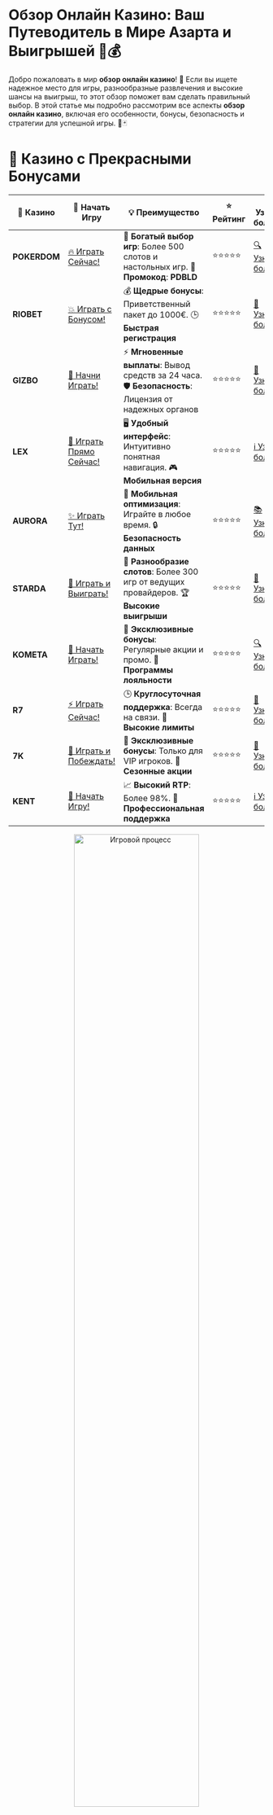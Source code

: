 # **Обзор Онлайн Казино: Ваш Путеводитель в Мире Азарта и Выигрышей 🎰💰**

Добро пожаловать в мир **обзор онлайн казино**! 🌟 Если вы ищете надежное место для игры, разнообразные развлечения и высокие шансы на выигрыш, то этот обзор поможет вам сделать правильный выбор. В этой статье мы подробно рассмотрим все аспекты **обзор онлайн казино**, включая его особенности, бонусы, безопасность и стратегии для успешной игры. 🎉🃏

# 🌟 Казино с Прекрасными Бонусами

| 🎲 **Казино** | 🔗 **Начать Игру** | 💡 **Преимущество** | ⭐ **Рейтинг** | 🔗 **Узнать больше** | 🆕 **Новая информация** |
|--------------|---------------------|---------------------|----------------|----------------------|-------------------------|
| **POKERDOM**  | [🔥 Играть Сейчас!](https://brandplay.link/4k77v2yx) | 🎉 **Богатый выбор игр**: Более 500 слотов и настольных игр. 🎁 **Промокод**: **PDBLD** | ⭐⭐⭐⭐⭐ | [🔍 Узнать больше](https://brandplay.link/4k77v2yx) | 🏆 **Победители турниров** получают эксклюзивные подарки! |
| **RIOBET**    | [💥 Играть с Бонусом!](https://brandplay.link/7xBLTPyj) | 💰 **Щедрые бонусы**: Приветственный пакет до 1000€. 🕒 **Быстрая регистрация** | ⭐⭐⭐⭐⭐ | [📖 Узнать больше](https://brandplay.link/7xBLTPyj) | 💬 **Поддержка 24/7** для комфортной игры в любое время! |
| **GIZBO**     | [🚀 Начни Играть!](https://brandplay.link/bprXw4YV) | ⚡ **Мгновенные выплаты**: Вывод средств за 24 часа. 🛡️ **Безопасность**: Лицензия от надежных органов | ⭐⭐⭐⭐⭐ | [📝 Узнать больше](https://brandplay.link/bprXw4YV) | 🔒 **SSL-шифрование** для максимальной безопасности данных игроков. |
| **LEX**       | [💎 Играть Прямо Сейчас!](https://brandplay.link/zW4hdDFV) | 🖥️ **Удобный интерфейс**: Интуитивно понятная навигация. 🎮 **Мобильная версия** | ⭐⭐⭐⭐⭐ | [ℹ️ Узнать больше](https://brandplay.link/zW4hdDFV) | 📱 **Поддержка всех мобильных устройств** для удобства игры в любом месте. |
| **AURORA**    | [✨ Играть Тут!](https://10trafic-stat2.com/click/668546556bcc6313411604bd/6766/13032/subaccount) | 📱 **Мобильная оптимизация**: Играйте в любое время. 🔒 **Безопасность данных** | ⭐⭐⭐⭐⭐ | [📚 Узнать больше](https://10trafic-stat2.com/click/668546556bcc6313411604bd/6766/13032/subaccount) | 🌍 **Международная лицензия** на деятельность в разных странах. |
| **STARDА**    | [🎉 Играть и Выиграть!](https://brandplay.link/fB7xwRFL) | 🎰 **Разнообразие слотов**: Более 300 игр от ведущих провайдеров. 🏆 **Высокие выигрыши** | ⭐⭐⭐⭐⭐ | [🔎 Узнать больше](https://brandplay.link/fB7xwRFL) | 🎉 **Ежемесячные турниры** с крупными призами! |
| **KOMETA**    | [🎁 Начать Играть!](https://brandplay.link/8ZymQJV8) | 🎁 **Эксклюзивные бонусы**: Регулярные акции и промо. 🔄 **Программы лояльности** | ⭐⭐⭐⭐⭐ | [🔍 Узнать больше](https://brandplay.link/8ZymQJV8) | 🌟 **Персонализированные предложения** для долгосрочных игроков. |
| **R7**        | [⚡ Играть Сейчас!](https://brandplay.link/bMd3Yjsw) | 🕒 **Круглосуточная поддержка**: Всегда на связи. 💸 **Высокие лимиты** | ⭐⭐⭐⭐⭐ | [📖 Узнать больше](https://brandplay.link/bMd3Yjsw) | 🎯 **Рейтинг игроков** для лучших участников. |
| **7K**        | [🎯 Играть и Побеждать!](https://brandplay.link/BvQyFShp) | 🌟 **Эксклюзивные бонусы**: Только для VIP игроков. 🎉 **Сезонные акции** | ⭐⭐⭐⭐⭐ | [📝 Узнать больше](https://brandplay.link/BvQyFShp) | 🥇 **Особые привилегии** для постоянных игроков. |
| **KENT**      | [🔑 Начать Игру!](https://brandplay.link/Fv2WP3js) | 📈 **Высокий RTP**: Более 98%. 💼 **Профессиональная поддержка** | ⭐⭐⭐⭐⭐ | [ℹ️ Узнать больше](https://brandplay.link/Fv2WP3js) | 💬 **Поддержка на нескольких языках** для удобства игроков. |

<div align="center"> <img src="https://i.pinimg.com/originals/1d/b3/25/1db325483acbe642c6d4e6fdd73a4988.gif" alt="Игровой процесс" width="70%"> </div>
---

# 🚀 Быстрые Выигрыши и Поддержка

| 🎲 **Казино** | 🔗 **Начать Игру** | 💡 **Преимущество** | ⭐ **Рейтинг** | 🔗 **Узнать больше** | 🆕 **Новая информация** |
|--------------|---------------------|---------------------|----------------|----------------------|-------------------------|
| **GAMA**      | [🎯 Играть Прямо Сейчас!](https://brandplay.link/j6NMKsDz) | 🔍 **Интуитивный интерфейс**: Легкость использования. 🏅 **Престижные турниры** | ⭐⭐⭐⭐☆ | [🔎 Узнать больше](https://brandplay.link/j6NMKsDz) | 🏆 **Турниры с большими призами** каждый месяц. |
| **ONION**     | [💥 Играть и Выигрывать!](https://brandplay.link/zBGRVpQ9) | 🤑 **Низкие ставки**: Идеально для начинающих. 🔄 **Быстрые выводы** | ⭐⭐⭐⭐☆ | [🔍 Узнать больше](https://brandplay.link/zBGRVpQ9) | 🎮 **Казино для новичков** с простыми правилами. |
| **ЧЕМПИОН**   | [🏅 Играть в Турнире!](https://temon-gter.cfd/go/lRq?p80412p304504pcc44t17455) | 🏅 **Лояльная программа**: Награды за активность. 🎁 **Ежемесячные бонусы** | ⭐⭐⭐⭐☆ | [📖 Узнать больше](https://temon-gter.cfd/go/lRq?p80412p304504pcc44t17455) | 🥇 **Турниры и лояльность** — каждый шаг вознаграждается. |
| **VAVADA**    | [🚀 Играть Без Ожидания!](https://vavadapartner.pro/?promo=ea5c9275-6854-4505-94fc-95ab18221945-linkb2) | 🚀 **Быстрая регистрация**: Начните играть мгновенно. 🔐 **Безопасные транзакции** | ⭐⭐⭐⭐☆ | [📝 Узнать больше](https://vavadapartner.pro/?promo=ea5c9275-6854-4505-94fc-95ab18221945-linkb2) | 🏆 **Программа для новых игроков** с бонусами за регистрацию. |
| **FRIENDS**   | [🎉 Играть и Развлекаться!](https://gofriends.mba/linkb2) | 🤝 **Социальные игры**: Играйте с друзьями. 🌐 **Мультиплатформенность** | ⭐⭐⭐⭐☆ | [ℹ️ Узнать больше](https://gofriends.mba/linkb2) | 🎮 **Играйте с друзьями** и зарабатывайте бонусы за совместные действия. |
| **1WIN**      | [⚡ Играть и Выигрывать!](https://brandplay.link/smXVpBbG) | 🏆 **Спортивные ставки**: Широкий выбор видов спорта. 💵 **Высокие коэффициенты** | ⭐⭐⭐⭐☆ | [📚 Узнать больше](https://brandplay.link/smXVpBbG) | ⚽ **Бонусы на спортивные ставки** для активных игроков. |
| **DRIP**      | [💥 Играть Сразу!](https://drp-ircp01.com/c07e6a3db) | 🌐 **Инновационные игры**: Новейшие игровые технологии. 🛡️ **Высокая безопасность** | ⭐⭐⭐⭐☆ | [🔎 Узнать больше](https://drp-ircp01.com/c07e6a3db) | 🔧 **Инновационные функции** для удобства игры. |
| **JOYCASINO** | [🎰 Играть И Побеждать!](https://rpc30.call2me.pro/?/ru/registration?apkpop=0&partner=p24970p3291217pc98f) | 🎁 **Приятные бонусы**: Ежедневные акции и подарки. 🕹️ **Разнообразие игр** | ⭐⭐⭐⭐☆ | [🔍 Узнать больше](https://rpc30.call2me.pro/?/ru/registration?apkpop=0&partner=p24970p3291217pc98f) | 🎉 **Щедрые фриспины** для новых игроков. |
| **PLAYFORTUNA** | [🔥 Играть С Бонусом!](https://fortunapromo.net/alt/playfortuna/registration?0dc4a9362a71feb7e3f165fb8e766f70) | 🎉 **Регулярные акции**: Бонусы, фриспины и многое другое. 🏅 **Турниры** | ⭐⭐⭐⭐☆ | [📚 Узнать больше](https://fortunapromo.net/alt/playfortuna/registration?0dc4a9362a71feb7e3f165fb8e766f70) | 🎯 **Выгодные предложения** на популярные игры. |
| **SYKAA**     | [💸 Играть Сейчас!](https://s-two-way.com/?source=linkb2&pid=30697) | 💸 **Доступные ставки**: Идеально для новичков. 🎁 **Щедрые бонусы** | ⭐⭐⭐⭐☆ | [🔍 Узнать больше](https://s-two-way.com/?source=linkb2&pid=30697) | 💥 **Акции с большими бонусами** для новичков и опытных игроков. |

<div align="center"> <img src="https://schaeffers-cdn.s3.amazonaws.com/images/default-source/schaeffers-cdn-images/default-images/sectors/bigstock-casino-gambling-concept-with-f-369012793.jpg?sfvrsn=493ad806_4" alt="Игровой процесс" width="70%"> </div>
---

# 💸 Казино с Привлекательными Программами Лояльности

| 🎲 **Казино** | 🔗 **Начать Игру** | 💡 **Преимущество** | ⭐ **Рейтинг** | 🔗 **Узнать больше** | 🆕 **Новая информация** |
|--------------|---------------------|---------------------|----------------|----------------------|-------------------------|
| **KOMETA**    | [🎯 Начни Играть!](https://brandplay.link/8ZymQJV8) | 🎁 **Эксклюзивные бонусы**: Регулярные акции и промо. 🔄 **Программы лояльности** | ⭐⭐⭐⭐⭐ | [🔍 Узнать больше](https://brandplay.link/8ZymQJV8) | 🌟 **Персонализированные предложения** для долгосрочных игроков. |
| **1Xslots**   | [🏅 Играть Прямо Сейчас!](https://brandplay.link/hSB1khtr) | 🎉 **Множество акций**: Еженедельные бонусы и турниры. 🛡️ **Безопасность** | ⭐⭐⭐⭐⭐ | [📚 Узнать больше](https://brandplay.link/hSB1khtr) | 🏅 **Награды за активность**: участники программы лояльности получают специальные привилегии. |
| **R7**        | [🚀 Играть Сейчас!](https://brandplay.link/bMd3Yjsw) | 🕒 **Круглосуточная поддержка**: Всегда на связи. 💸 **Высокие лимиты** | ⭐⭐⭐⭐⭐ | [📖 Узнать больше](https://brandplay.link/bMd3Yjsw) | 💬 **VIP-поддержка** для постоянных игроков с приоритетом. |

<div align="center"> <img src="https://i.pinimg.com/originals/1d/b3/25/1db325483acbe642c6d4e6fdd73a4988.gif" alt="Игровой процесс" width="70%"> </div>
---

## Что Такое Онлайн Казино? 🏢✨

**Онлайн казино** – это виртуальные платформы, предлагающие широкий ассортимент азартных игр, таких как слоты, рулетка, покер и многое другое. Благодаря интернету, вы можете наслаждаться любимыми играми в любое время и в любом месте, не выходя из дома. 💻📱

### Основные Особенности Онлайн Казино

- **Широкий Выбор Игр**: Более сотни игровых автоматов, настольных игр и живых казино.
- **Бонусные Программы**: Приветственные бонусы, фриспины, кэшбэк и программы лояльности.
- **Удобные Способы Оплаты**: Поддержка различных методов депозита и вывода средств, включая рубли.
- **Безопасность**: Использование современных технологий шифрования для защиты данных игроков.
- **Круглосуточная Поддержка**: Профессиональная служба поддержки, готовая помочь в любое время.
- **Мобильная Совместимость**: Игры доступны на смартфонах и планшетах без потери качества.

## Как Выбрать Надежное Онлайн Казино? 🕵️‍♂️🔍

Выбор надежного **онлайн казино** – ключевой фактор для безопасной и приятной игры. Следуйте этим рекомендациям, чтобы выбрать лучшее казино:

1. **Лицензия и Регулирование**: Убедитесь, что казино имеет лицензию от авторитетного регулятора, такого как MGA или UKGC.
2. **Репутация и Отзывы**: Исследуйте отзывы игроков и рейтинги казино на независимых ресурсах.
3. **Ассортимент Игр**: Выбирайте казино с широким выбором игр от проверенных провайдеров, таких как NetEnt, Microgaming и Pragmatic Play.
4. **Бонусные Условия**: Внимательно изучайте условия бонусов, включая требования по отыгрышу.
5. **Способы Оплаты**: Проверьте наличие удобных и безопасных методов депозита и вывода средств.
6. **Поддержка Клиентов**: Убедитесь, что казино предлагает эффективную и быструю поддержку на вашем языке.

## Виды Бонусов в Онлайн Казино 🎁🔥

**Казино бонусы** – это отличная возможность увеличить свой банкролл и повысить шансы на выигрыш. Рассмотрим основные виды бонусов:

- **Приветственные Бонусы**: Щедрые предложения для новых игроков при первом депозите, часто включающие бонусные деньги и фриспины.
- **Бездепозитные Бонусы**: Позволяют начать играть без внесения собственных средств, предоставляя небольшие суммы или фриспины.
- **Бонусы на Пополнение Счета**: Дополнительные средства при внесении депозита после регистрации.
- **Фриспины**: Бесплатные вращения на определённых слотах, позволяющие выигрывать без риска.
- **Кэшбэк Бонусы**: Возврат части проигранных средств, уменьшающий общий риск.
- **Программа Лояльности и VIP**: Награды и привилегии для постоянных игроков, включая эксклюзивные бонусы и персонального менеджера.

## Стратегии для Максимального Использования Бонусов 🎯💵

Чтобы эффективно использовать **казино бонусы**, следуйте этим стратегиям:

- **Читайте Условия Бонусов**: Внимательно изучайте требования по отыгрышу и другие условия использования бонусов.
- **Выбирайте Бонусы с Высоким RTP**: Отдавайте предпочтение бонусам на игры с высоким коэффициентом возврата игроку (RTP).
- **Используйте Фриспины на Популярные Слоты**: Максимизируйте свои шансы на выигрыш, играя на слотах с высокой волатильностью.
- **Управляйте Банком**: Определите бюджет для игры и строго придерживайтесь его, чтобы избежать ненужных потерь.
- **Следите за Акциями**: Регулярно проверяйте раздел акций в казино, чтобы не упустить выгодные предложения и временные бонусы.

## Преимущества Игры в Онлайн Казино 🇷🇺💳

Игра в **онлайн казино** имеет несколько ключевых преимуществ для российских игроков:

- **Удобство**: Возможность играть в любое время и в любом месте, используя компьютер или мобильное устройство.
- **Широкий Выбор Игр**: От классических слотов до современных видеоигр и живых казино.
- **Бонусные Возможности**: Разнообразие бонусов и акций для увеличения банкролла и повышения шансов на выигрыш.
- **Безопасность и Конфиденциальность**: Защищённые транзакции и конфиденциальность личных данных.
- **Круглосуточная Поддержка**: Возможность обратиться за помощью в любое время суток.
- **Мобильная Совместимость**: Игры оптимизированы для мобильных устройств, обеспечивая качественный игровой опыт на ходу.

## Часто Задаваемые Вопросы (FAQ) ❓📋

### Что такое приветственный бонус?

**Приветственный бонус** – это предложение от казино для новых игроков, которое обычно включает бонусные средства при первом депозите и/или бесплатные спины.

### Можно ли вывести бонусные средства сразу?

Нет, бонусные средства обычно подлежат требованиям по отыгрышу, которые необходимо выполнить перед выводом.

### Какие виды бездепозитных бонусов существуют?

Существуют фриспины, бонусные деньги и эксклюзивные предложения, которые позволяют начать игру без внесения депозита.

### Как увеличить шансы на отыгрыш бонуса?

Используйте стратегии управления банком, выбирайте игры с высоким RTP и следите за выполнением условий бонуса.

### Требуется ли регистрация для получения бонуса?

Да, большинство бонусов требуют регистрации в казино. Однако некоторые бездепозитные бонусы можно получить без регистрации.

## Заключение 🎉🏆

**Обзор онлайн казино** – это ваш надежный путеводитель в мире азартных игр. Благодаря разнообразию бонусов, широкому выбору игр и высоким стандартам безопасности, **онлайн казино** становится идеальным выбором для многих российских игроков. Следуйте нашим рекомендациям, выбирайте надежные платформы и наслаждайтесь увлекательным игровым процессом с высокими шансами на выигрыш. Не упустите возможность увеличить свой банкролл и выиграть большие призы уже сегодня! 🍀💎

---

*Играйте ответственно. Казино предназначено для лиц старше 18 лет. Помните о рисках, связанных с азартными играми, и играйте с умом.*

